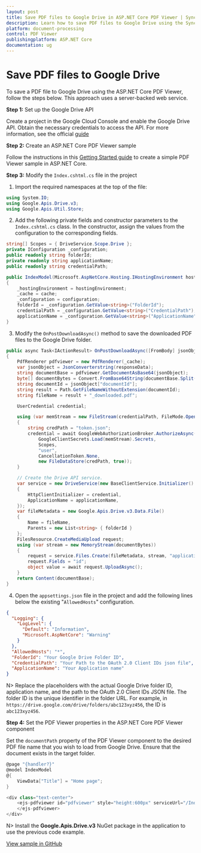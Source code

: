 ```yaml
---
layout: post
title: Save PDF files to Google Drive in ASP.NET Core PDF Viewer | Syncfusion
description: Learn how to save PDF files to Google Drive using the Syncfusion ASP.NET Core PDF Viewer component with a server-backed web service.
platform: document-processing
control: PDF Viewer
publishingplatform: ASP.NET Core
documentation: ug
---
```


# Save PDF files to Google Drive

To save a PDF file to Google Drive using the ASP.NET Core PDF Viewer, follow the steps below. This approach uses a server-backed web service.

**Step 1:** Set up the Google Drive API

Create a project in the Google Cloud Console and enable the Google Drive API. Obtain the necessary credentials to access the API. For more information, see the official [guide](https://developers.google.com/drive/api/guides/enable-sdk)

**Step 2:** Create an ASP.NET Core PDF Viewer sample

Follow the instructions in this [Getting Started guide](https://help.syncfusion.com/document-processing/pdf/pdf-viewer/asp-net-core/getting-started-with-server-backed) to create a simple PDF Viewer sample in ASP.NET Core.

**Step 3:** Modify the `Index.cshtml.cs` file in the project

1. Import the required namespaces at the top of the file:

```csharp
using System.IO;
using Google.Apis.Drive.v3;
using Google.Apis.Util.Store;
```

2. Add the following private fields and constructor parameters to the `Index.cshtml.cs` class. In the constructor, assign the values from the configuration to the corresponding fields.

```csharp
string[] Scopes = { DriveService.Scope.Drive };
private IConfiguration _configuration;
public readonly string folderId;
private readonly string applicationName;
public readonly string credentialPath;

public IndexModel(Microsoft.AspNetCore.Hosting.IHostingEnvironment hostingEnvironment, IMemoryCache cache, IConfiguration configuration)
{
    _hostingEnvironment = hostingEnvironment;
    _cache = cache;
    _configuration = configuration;
    folderId = _configuration.GetValue<string>("FolderId");
    credentialPath = _configuration.GetValue<string>("CredentialPath");
    applicationName = _configuration.GetValue<string>("ApplicationName");
}
```

3. Modify the `OnPostDownloadAsync()` method to save the downloaded PDF files to the Google Drive folder.

```csharp
public async Task<IActionResult> OnPostDownloadAsync([FromBody] jsonObjects responseData)
{
    PdfRenderer pdfviewer = new PdfRenderer(_cache);
    var jsonObject = JsonConverterstring(responseData);
    string documentBase = pdfviewer.GetDocumentAsBase64(jsonObject);
    byte[] documentBytes = Convert.FromBase64String(documentBase.Split(",")[1]);
    string documentId = jsonObject["documentId"];
    string result = Path.GetFileNameWithoutExtension(documentId);
    string fileName = result + "_downloaded.pdf";

    UserCredential credential;

    using (var memStream = new FileStream(credentialPath, FileMode.Open, FileAccess.Read))
    {
        string credPath = "token.json";
        credential = await GoogleWebAuthorizationBroker.AuthorizeAsync(
            GoogleClientSecrets.Load(memStream).Secrets,
            Scopes,
            "user",
            CancellationToken.None,
            new FileDataStore(credPath, true));
    }

    // Create the Drive API service.
    var service = new DriveService(new BaseClientService.Initializer()
    {
        HttpClientInitializer = credential,
        ApplicationName = applicationName,
    });
    var fileMetadata = new Google.Apis.Drive.v3.Data.File()
    {
        Name = fileName,
        Parents = new List<string> { folderId }
    };
    FilesResource.CreateMediaUpload request;
    using (var stream = new MemoryStream(documentBytes))
    {
        request = service.Files.Create(fileMetadata, stream, "application/pdf");
        request.Fields = "id";
        object value = await request.UploadAsync();
    }
    return Content(documentBase);
}
```

4. Open the `appsettings.json` file in the project and add the following lines below the existing "`AllowedHosts`" configuration.

```json
{
  "Logging": {
    "LogLevel": {
      "Default": "Information",
      "Microsoft.AspNetCore": "Warning"
    }
  },
  "AllowedHosts": "*",
  "FolderId": "Your Google Drive Folder ID",
  "CredentialPath": "Your Path to the OAuth 2.0 Client IDs json file",
  "ApplicationName": "Your Application name"
}
```

N> Replace the placeholders with the actual Google Drive folder ID, application name, and the path to the OAuth 2.0 Client IDs JSON file. The folder ID is the unique identifier in the folder URL. For example, in `https://drive.google.com/drive/folders/abc123xyz456`, the ID is `abc123xyz456`.

**Step 4:** Set the PDF Viewer properties in the ASP.NET Core PDF Viewer component

Set the `documentPath` property of the PDF Viewer component to the desired PDF file name that you wish to load from Google Drive. Ensure that the document exists in the target folder.

```csharp
@page "{handler?}"
@model IndexModel
@{
    ViewData["Title"] = "Home page";
}

<div class="text-center">
    <ejs-pdfviewer id="pdfviewer" style="height:600px" serviceUrl="/Index" documentPath="PDF_Succinctly.pdf">
    </ejs-pdfviewer>
</div>
```

N> Install the **Google.Apis.Drive.v3** NuGet package in the application to use the previous code example.

[View sample in GitHub](https://github.com/SyncfusionExamples/open-save-pdf-documents-in-google-drive)
